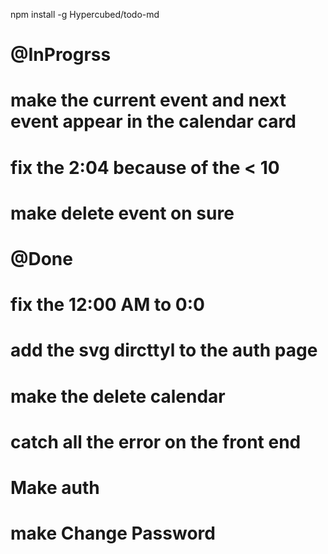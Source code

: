 npm install -g Hypercubed/todo-md

# @InProgrss

# make the current event and next event appear in the calendar card

# fix the 2:04 because of the < 10

# make delete event on sure

# @Done

# fix the 12:00 AM to 0:0

# add the svg dircttyl to the auth page

# make the delete calendar

# catch all the error on the front end

# Make auth

# make Change Password
